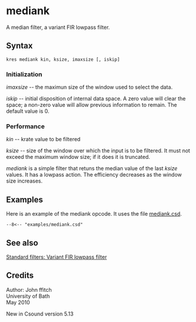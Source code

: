 <!--
id:mediank
category:Signal Modifiers:Standard Filters
-->
# mediank
A median filter, a variant FIR lowpass filter.


## Syntax
``` csound-orc
kres mediank kin, ksize, imaxsize [, iskip]
```

### Initialization

_imaxsize_ -- the maximun  size of the window used to select the data.

_iskip_ -- initial disposition of internal data space. A zero value will clear the space; a non-zero value will allow previous information to remain. The default value is 0.

### Performance

_kin_ -- krate value to be filtered

_ksize_ -- size of the window over which the input is to be filtered.  It must not exceed the maximum window size; if it does it is truncated.

_mediank_ is a simple filter that retuns the median value of the last _ksize_ values.  It has a lowpass action.  The efficiency decreases as the window size increases.

## Examples

Here is an example of the mediank opcode. It uses the file [mediank.csd](../../examples/mediank.csd).

``` csound-csd title="Example of the mediank opcode." linenums="1"
--8<-- "examples/mediank.csd"
```

## See also

[Standard filters: Variant FIR lowpass filter](../../sigmod/standard)

## Credits

Author: John ffitch<br>
University of Bath<br>
May 2010<br>

New in Csound version 5.13

